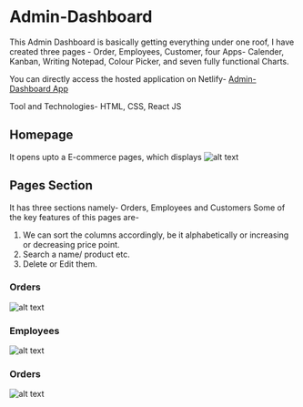 # Admin-Dashboard

This Admin Dashboard is basically getting everything under one roof, I have created three pages - Order, Employees, Customer, four Apps- Calender, Kanban, Writing Notepad, Colour Picker, and seven fully functional Charts.

You can directly access the hosted application on Netlify-   [Admin-Dashboard App](https://dashboardmanage.netlify.app/)

Tool and Technologies- HTML, CSS, React JS

## Homepage
It opens upto a E-commerce pages, which displays 
![alt text](https://github.com/PrinciPorwal/Admin-Dashboard/blob/main/Pages/Screenshot%20(28).png)


## Pages Section
It has three sections namely- Orders, Employees and Customers
Some of the key features of this pages are-
1. We can sort the columns accordingly, be it alphabetically or increasing or decreasing price point.
2. Search a name/ product etc.
3. Delete or Edit them.

### Orders
![alt text](https://github.com/PrinciPorwal/Admin-Dashboard/blob/main/Pages/Screenshot%20(14).png)

### Employees
![alt text](https://github.com/PrinciPorwal/Admin-Dashboard/blob/main/Pages/Screenshot%20(15).png)

### Orders
![alt text](https://github.com/PrinciPorwal/Admin-Dashboard/blob/main/Pages/Screenshot%20(16).png)





